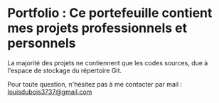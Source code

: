 # Portfolio : Ce portefeuille contient mes projets professionnels et personnels
La majorité des projets ne contiennent que les codes sources, due à l'espace de stockage du répertoire Git.



Pour toute question, n'hésitez pas à me contacter par mail : louisdubois3737@gmail.com

